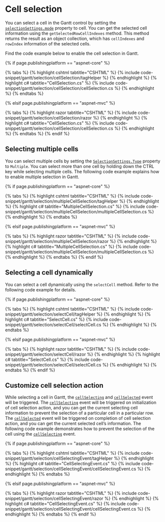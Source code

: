 # Cell selection

You can select a cell in the Gantt control by setting the [`selectionSettings.mode`](https://help.syncfusion.com/cr/aspnetcore-js2/Syncfusion.EJ2.Gantt.GanttSelectionSettings) property to cell. You can get the selected cell information using the `getSelectedRowCellIndexes` method. This method returns the result as an object collection, which has `cellIndexes` and `rowIndex` information of the selected cells.

Find the code example below to enable the cell selection in Gantt.

{% if page.publishingplatform == "aspnet-core" %}

{% tabs %}
{% highlight cshtml tabtitle="CSHTML" %}
{% include code-snippet/gantt/selection/cellSelection/tagHelper %}
{% endhighlight %}
{% highlight c# tabtitle="CellSelection.cs" %}
{% include code-snippet/gantt/selection/cellSelection/cellSelection.cs %}
{% endhighlight %}
{% endtabs %}

{% elsif page.publishingplatform == "aspnet-mvc" %}

{% tabs %}
{% highlight razor tabtitle="CSHTML" %}
{% include code-snippet/gantt/selection/cellSelection/razor %}
{% endhighlight %}
{% highlight c# tabtitle="CellSelection.cs" %}
{% include code-snippet/gantt/selection/cellSelection/cellSelection.cs %}
{% endhighlight %}
{% endtabs %}
{% endif %}


## Selecting multiple cells

You can select multiple cells by setting the [`SelectionSettings.Type`](https://help.syncfusion.com/cr/aspnetcore-js2/Syncfusion.EJ2.Gantt.Gantt.html#Syncfusion_EJ2_Gantt_Gantt_SelectionSettings) property to `Multiple`. You can select more than one cell by holding down the CTRL key while selecting multiple cells. The following code example explains how to enable multiple selection in Gantt.

{% if page.publishingplatform == "aspnet-core" %}

{% tabs %}
{% highlight cshtml tabtitle="CSHTML" %}
{% include code-snippet/gantt/selection/multipleCellSelection/tagHelper %}
{% endhighlight %}
{% highlight c# tabtitle="MultipleCellSelection.cs" %}
{% include code-snippet/gantt/selection/multipleCellSelection/multipleCellSelection.cs %}
{% endhighlight %}
{% endtabs %}

{% elsif page.publishingplatform == "aspnet-mvc" %}

{% tabs %}
{% highlight razor tabtitle="CSHTML" %}
{% include code-snippet/gantt/selection/multipleCellSelection/razor %}
{% endhighlight %}
{% highlight c# tabtitle="MultipleCellSelection.cs" %}
{% include code-snippet/gantt/selection/multipleCellSelection/multipleCellSelection.cs %}
{% endhighlight %}
{% endtabs %}
{% endif %}

## Selecting a cell dynamically

You can select a cell dynamically using the `selectCell` method. Refer to the following code example for details.

{% if page.publishingplatform == "aspnet-core" %}

{% tabs %}
{% highlight cshtml tabtitle="CSHTML" %}
{% include code-snippet/gantt/selection/selectCell/tagHelper %}
{% endhighlight %}
{% highlight c# tabtitle="SelectCell.cs" %}
{% include code-snippet/gantt/selection/selectCell/selectCell.cs %}
{% endhighlight %}
{% endtabs %}

{% elsif page.publishingplatform == "aspnet-mvc" %}

{% tabs %}
{% highlight razor tabtitle="CSHTML" %}
{% include code-snippet/gantt/selection/selectCell/razor %}
{% endhighlight %}
{% highlight c# tabtitle="SelectCell.cs" %}
{% include code-snippet/gantt/selection/selectCell/selectCell.cs %}
{% endhighlight %}
{% endtabs %}
{% endif %}

## Customize cell selection action

While selecting a cell in Gantt, the [`cellSelecting`](https://help.syncfusion.com/cr/aspnetcore-js2/Syncfusion.EJ2.Gantt.Gantt.html#Syncfusion_EJ2_Gantt_Gantt_CellSelecting) and [`cellSelected`](https://help.syncfusion.com/cr/aspnetcore-js2/Syncfusion.EJ2.Gantt.Gantt.html#Syncfusion_EJ2_Gantt_Gantt_CellSelected) event will be triggered. The [`cellSelecting`](https://help.syncfusion.com/cr/aspnetcore-js2/Syncfusion.EJ2.Gantt.Gantt.html#Syncfusion_EJ2_Gantt_Gantt_CellSelecting) event will be triggered on initialization of cell selection action, and you can get the current selecting cell information to prevent the selection of a particular cell in a particular row. The [`cellSelected`](https://help.syncfusion.com/cr/aspnetcore-js2/Syncfusion.EJ2.Gantt.Gantt.html#Syncfusion_EJ2_Gantt_Gantt_CellSelected) event will be triggered on completion of cell selection action, and you can get the current selected cell’s information. The following code example demonstrates how to prevent the selection of the cell using the [`cellSelecting`](https://help.syncfusion.com/cr/aspnetcore-js2/Syncfusion.EJ2.Gantt.Gantt.html#Syncfusion_EJ2_Gantt_Gantt_CellSelecting) event.

{% if page.publishingplatform == "aspnet-core" %}

{% tabs %}
{% highlight cshtml tabtitle="CSHTML" %}
{% include code-snippet/gantt/selection/cellSelectingEvent/tagHelper %}
{% endhighlight %}
{% highlight c# tabtitle="CellSelectingEvent.cs" %}
{% include code-snippet/gantt/selection/cellSelectingEvent/cellSelectingEvent.cs %}
{% endhighlight %}
{% endtabs %}

{% elsif page.publishingplatform == "aspnet-mvc" %}

{% tabs %}
{% highlight razor tabtitle="CSHTML" %}
{% include code-snippet/gantt/selection/cellSelectingEvent/razor %}
{% endhighlight %}
{% highlight c# tabtitle="CellSelectingEvent.cs" %}
{% include code-snippet/gantt/selection/cellSelectingEvent/cellSelectingEvent.cs %}
{% endhighlight %}
{% endtabs %}
{% endif %}